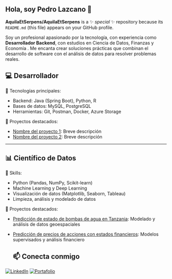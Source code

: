 ## Hola, soy Pedro Lazcano 👋


**AquilaEtSerpens/AquilaEtSerpens** is a ✨ _special_ ✨ repository because its `README.md` (this file) appears on your GitHub profile.

Soy un profesional apasionado por la tecnología, con experiencia como **Desarrollador Backend**, con estudios en Ciencia de Datos,  Finanzas y Economía .
Me encanta crear soluciones prácticas que combinan el desarrollo de software con el análisis de datos para resolver problemas reales.


## 💻 Desarrollador

🔧 Tecnologías principales:
- Backend: Java (Spring Boot), Python, R
- Bases de datos: MySQL, PostgreSQL
- Herramientas: Git, Postman, Docker, Azure Storage

📌 Proyectos destacados:
- [Nombre del proyecto 1](link): Breve descripción
- [Nombre del proyecto 2](link): Breve descripción

---
## 📊 Científico de Datos

🧠 Skills:
- Python (Pandas, NumPy, Scikit-learn)
- Machine Learning y Deep Learning
- Visualización de datos (Matplotlib, Seaborn, Tableau)
- Limpieza, análisis y modelado de datos

📌 Proyectos destacados:
- [Predicción de estado de bombas de agua en Tanzania](link): Modelado y análisis de datos geoespaciales
- [Predicción de precios de acciones con estados financieros](link): Modelos supervisados y análisis financiero

  ## 📫 Conecta conmigo

[![LinkedIn](https://img.shields.io/badge/LinkedIn-blue?logo=linkedin)](https://www.linkedin.com/in/pedro-lazcano-alvarez-4390b3170/)
[![Portafolio](https://img.shields.io/badge/Portafolio-Web-blueviolet)](https://tusitio.com)

